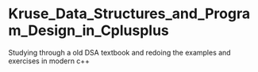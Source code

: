 # Kruse_Data_Structures_and_Program_Design_in_Cplusplus

Studying through a old DSA textbook and redoing the examples and exercises in modern c++

